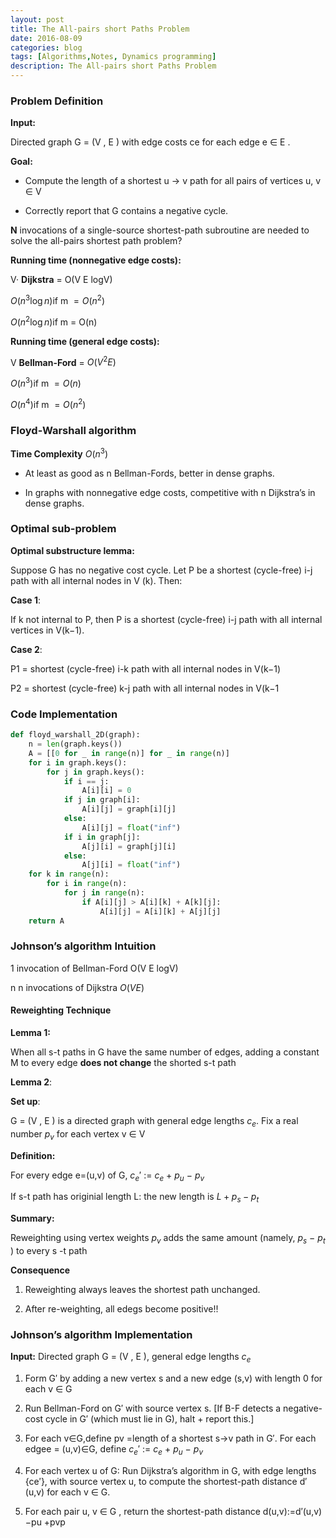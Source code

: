```yaml
---
layout: post
title: The All-pairs short Paths Problem
date: 2016-08-09
categories: blog
tags: [Algorithms,Notes, Dynamics programming]
description: The All-pairs short Paths Problem
---
```


### Problem Definition

**Input:**

Directed graph G = (V , E ) with edge costs ce for each edge e ∈ E .

**Goal:**

* Compute the length of a shortest u → v path for all pairs ofvertices u, v ∈ V

* Correctly report that G contains a negative cycle.

**N** invocations of a single-source shortest-path subroutine are needed to solve the all-pairs shortest path problem?

**Running time (nonnegative edge costs):**

V· **Dijkstra** = O(V E logV)  

$O(n^3 \log{n}) \mbox{if  m }= O(n^2)$

$O(n^2 \log{n}) \mbox{if  m = O(n)}$

**Running time (general edge costs):**

V **Bellman-Ford** = $O(V^2 E)$

$O(n^3 ) \mbox{if  m }= O(n)$

$O(n^4) \mbox{if  m }= O(n^2)$

### Floyd-Warshall algorithm

**Time Complexity** $O(n^3)$

* At least as good as n Bellman-Fords, better in dense graphs.

* In graphs with nonnegative edge costs, competitive with n Dijkstra’s in dense graphs.


### Optimal sub-problem

**Optimal substructure lemma:**

Suppose G has no negative cost cycle. Let P be a shortest (cycle-free) i-j path with all internal nodes in V (k). Then:

**Case 1**:

If k not internal to P, then P is a shortest (cycle-free) i-j path with all internal vertices in V(k−1).

**Case 2**:

P1 = shortest (cycle-free) i-k path with all internal nodes inV(k−1) 

P2 = shortest (cycle-free) k-j path with all internal nodes inV(k−1

### Code Implementation

```Python
def floyd_warshall_2D(graph):
    n = len(graph.keys())
    A = [[0 for _ in range(n)] for _ in range(n)]
    for i in graph.keys():
        for j in graph.keys():
            if i == j:
                A[i][i] = 0
            if j in graph[i]:
                A[i][j] = graph[i][j]
            else:
                A[i][j] = float("inf")
            if i in graph[j]:
                A[j][i] = graph[j][i]
            else:
                A[j][i] = float("inf")
    for k in range(n):
        for i in range(n):
            for j in range(n):
                if A[i][j] > A[i][k] + A[k][j]:
                    A[i][j] = A[i][k] + A[j][j]
    return A

```

### Johnson’s algorithm Intuition

1 invocation of Bellman-Ford  O(V E logV) 

n n invocations of Dijkstra $O(V E)$

#### Reweighting Technique

**Lemma 1:**

When all s-t paths in G have the same number of edges, adding a constant M to every edge **does not change** the shorted s-t path

**Lemma 2**:

**Set up**:

G = (V , E ) is a directed graph with general edge lengths $c_e$. Fix a real number $p_v$ for each vertex v ∈ V

**Definition:**

For every edge e=(u,v) of G, $c_e′$ := $c_e$ + $p_u$ − $p_v$

If s-t path has originial length L: the new length is $L + p_s - p_t$

**Summary:**

Reweighting using vertex weights $p_v$ adds the same amount (namely, $p_s$ − $p_t$ ) to every s -t path

**Consequence**

1. Reweighting always leaves the shortest path unchanged.

2. After re-weighting, all edegs become positive!!


### Johnson’s algorithm Implementation

**Input:** Directed graph G = (V , E ), general edge lengths $c_e$

1. Form G′ by adding a new vertex s and a new edge (s,v) withlength 0 for each v ∈ G

2. Run Bellman-Ford on G′ with source vertex s. [If B-F detects a negative-cost cycle in G′ (which must lie in G), halt + report this.]

3. For each v∈G,define pv =length of a shortest s→v path in G′. For each edgee = (u,v)∈G, define $c_e′$ := $c_e$ + $p_u$ − $p_v$

4. For each vertex u of G: Run Dijkstra’s algorithm in G, with edge lengths {ce′}, with source vertex u, to compute the shortest-path distance d′(u,v) for each v ∈ G.

5. For each pair u, v ∈ G , return the shortest-path distance d(u,v):=d′(u,v)−pu +pvp

